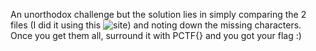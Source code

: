 An unorthodox challenge but the solution lies in simply comparing the 2 files (I did it using this ![site](https://www.diffchecker.com/text-compare/)) and noting down the missing characters. Once you get them all, surround it with PCTF{} and you got your flag :)

